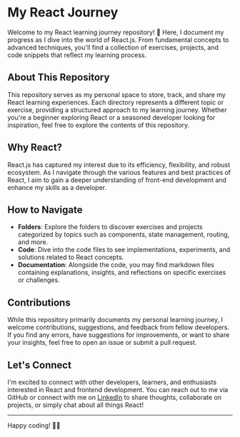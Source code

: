 
# My React Journey

Welcome to my React learning journey repository! 🚀 Here, I document my progress as I dive into the world of React.js. From fundamental concepts to advanced techniques, you'll find a collection of exercises, projects, and code snippets that reflect my learning process.

## About This Repository
This repository serves as my personal space to store, track, and share my React learning experiences. Each directory represents a different topic or exercise, providing a structured approach to my learning journey. Whether you're a beginner exploring React or a seasoned developer looking for inspiration, feel free to explore the contents of this repository.

## Why React?
React.js has captured my interest due to its efficiency, flexibility, and robust ecosystem. As I navigate through the various features and best practices of React, I aim to gain a deeper understanding of front-end development and enhance my skills as a developer.

## How to Navigate
- **Folders**: Explore the folders to discover exercises and projects categorized by topics such as components, state management, routing, and more.
- **Code**: Dive into the code files to see implementations, experiments, and solutions related to React concepts.
- **Documentation**: Alongside the code, you may find markdown files containing explanations, insights, and reflections on specific exercises or challenges.

## Contributions
While this repository primarily documents my personal learning journey, I welcome contributions, suggestions, and feedback from fellow developers. If you find any errors, have suggestions for improvements, or want to share your insights, feel free to open an issue or submit a pull request.

## Let's Connect
I'm excited to connect with other developers, learners, and enthusiasts interested in React and frontend development. You can reach out to me via GitHub or connect with me on [LinkedIn](https://www.linkedin.com/in/gayathri-ganesh-1412a7a1/) to share thoughts, collaborate on projects, or simply chat about all things React!

---

Happy coding! 🚀🔥
